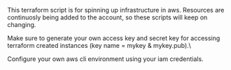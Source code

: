 This terraform script is for spinning up infrastructure in aws. Resources are continuosly being added to the account, so these scripts will keep on changing.

Make sure to generate your own access key and secret key for accessing terraform created instances (key name = mykey & mykey.pub).\

Configure your own aws cli environment using your iam credentials.
